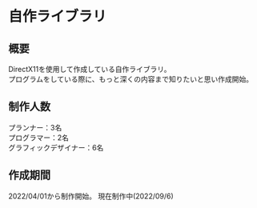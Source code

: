 # 自作ライブラリ

## 概要
DirectX11を使用して作成している自作ライブラリ。  
プログラムをしている際に、もっと深くの内容まで知りたいと思い作成開始。

## 制作人数
プランナー：3名  
プログラマー：2名  
グラフィックデザイナー：6名

## 作成期間
2022/04/01から制作開始。
現在制作中(2022/09/6)
